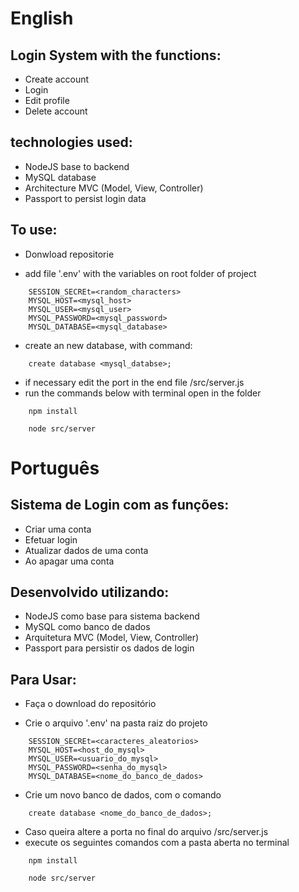 # English
## Login System with the functions:

- Create account
- Login
- Edit profile
- Delete account

## technologies used:

- NodeJS base to backend
- MySQL database
- Architecture MVC (Model, View, Controller)
- Passport to persist login data

## To use:
- Donwload repositorie

- add file '.env' with the variables on root folder of project
```
    SESSION_SECREt=<random_characters>
    MYSQL_HOST=<mysql_host>
    MYSQL_USER=<mysql_user>
    MYSQL_PASSWORD=<mysql_password>
    MYSQL_DATABASE=<mysql_database>
```

- create an new database, with command:
```
    create database <mysql_databse>;
```

- if necessary edit the port in the end file /src/server.js
- run the commands below with terminal open in the folder
```
    npm install
    
    node src/server
```

# Português
## Sistema de Login com as funções:

- Criar uma conta
- Efetuar login
- Atualizar dados de uma conta
- Ao apagar uma conta

## Desenvolvido utilizando:
- NodeJS como base para sistema backend
- MySQL como banco de dados
- Arquitetura MVC (Model, View, Controller)
- Passport para persistir os dados de login

## Para Usar:
- Faça o download do repositório

- Crie o arquivo '.env' na pasta raiz do projeto
```
    SESSION_SECREt=<caracteres_aleatorios>
    MYSQL_HOST=<host_do_mysql>
    MYSQL_USER=<usuario_do_mysql>
    MYSQL_PASSWORD=<senha_do_mysql>
    MYSQL_DATABASE=<nome_do_banco_de_dados>
```

- Crie um novo banco de dados, com o comando
```
    create database <nome_do_banco_de_dados>;
```

- Caso queira altere a porta no final do arquivo /src/server.js
- execute os seguintes comandos com a pasta aberta no terminal
```
    npm install
    
    node src/server
```
